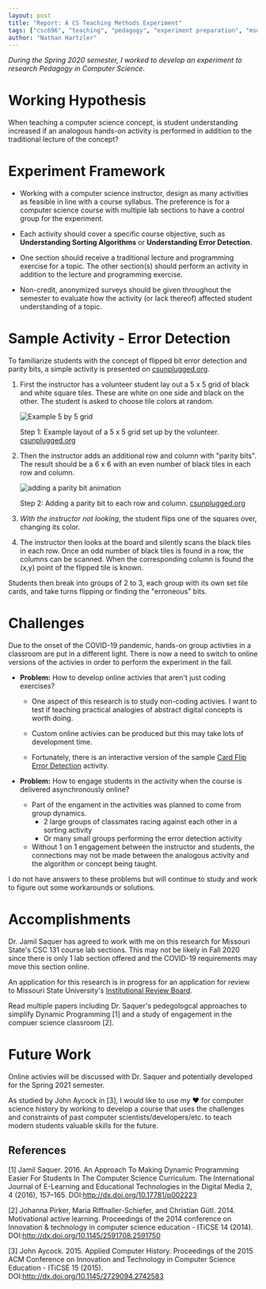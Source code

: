 ```yaml
---
layout: post
title: "Report: A CS Teaching Methods Experiment"
tags: ["csc696", "teaching", "pedagogy", "experiment preparation", "msu"]
author: "Nathan Hartzler"
---
```


*During the Spring 2020 semester, I worked to develop an experiment to research Pedagogy in Computer Science*.

# Working Hypothesis

When teaching a computer science concept, is student understanding increased if an analogous hands-on activity is performed in addition to the traditional lecture of the concept?

# Experiment Framework

- Working with a computer science instructor, design as many activities as feasible in line with a course syllabus. The preference is for a computer science course with multiple lab sections to have a control group for the experiment.

- Each activity should cover a specific course objective, such as **Understanding Sorting Algorithms** or **Understanding Error Detection**.

- One section should receive a traditional lecture and programming exercise for a topic. The other section(s) should perform an activity in addition to the lecture and programming exercise.

- Non-credit, anonymized surveys should be given throughout the semester to evaluate how the activity (or lack thereof) affected student understanding of a topic.

# Sample Activity - Error Detection

To familiarize students with the concept of flipped bit error detection and parity bits, a simple activity is presented on [csunplugged.org](https://csunplugged.org/en/topics/error-detection-and-correction/unit-plan/parity-magic/).

1. First the instructor has a volunteer student lay out a 5 x 5 grid of black and white square tiles. These are white on one side and black on the other. The student is asked to choose tile colors at random.

    ![Example 5 by 5 grid](https://storage.googleapis.com/cs-unplugged.appspot.com/static/img/topics/parity-cards-6x6-grid-step-1.png)

    Step 1: Example layout of a 5 x 5 grid set up by the volunteer. [csunplugged.org](https://csunplugged.org/en/topics/error-detection-and-correction/unit-plan/parity-magic/)

2. Then the instructor adds an additional row and column with "parity bits". The result should be a 6 x 6 with an even number of black tiles in each row and column.

    ![adding a parity bit animation](https://storage.googleapis.com/cs-unplugged.appspot.com/static/img/topics/parity-cards.gif)

    Step 2: Adding a parity bit to each row and column. [csunplugged.org](https://csunplugged.org/en/topics/error-detection-and-correction/unit-plan/parity-magic/)

3. *With the instructor not looking*, the student flips one of the squares over, changing its color.

4. The instructor then looks at the board and silently scans the black tiles in each row. Once an odd number of black tiles is found in a row, the columns can be scanned. When the corresponding column is found the (x,y) point of the flipped tile is known.

Students then break into groups of 2 to 3, each group with its own set tile cards, and take turns flipping or finding the "erroneous" bits.

# Challenges
Due to the onset of the COVID-19 pandemic, hands-on group activties in a classroom are put in a different light. There is now a need to switch to online versions of the activies in order to perform the experiment in the fall.

- **Problem:** How to develop online activies that aren't just coding exercises?
    - One aspect of this research is to study non-coding activies. I want to test if teaching practical analogies of abstract digital concepts is worth doing.
    
    - Custom online activies can be produced but this may take lots of development time.
    
    - Fortunately, there is an interactive version of the sample [Card Flip Error Detection](https://csfieldguide.org.nz/en/interactives/parity/) activity.

- **Problem:** How to engage students in the activity when the course is delivered asynchronously online?
    - Part of the engament in the activities was planned to come from group dynamics. 
        - 2 large groups of classmates racing against each other in a sorting activity
        - Or many small groups performing the error detection activity
    - Without 1 on 1 engagement between the instructor and students, the connections may not be made between the analogous activity and the algorithm or concept being taught.

I do not have answers to these problems but will continue to study and work to figure out some workarounds or solutions.

# Accomplishments

Dr. Jamil Saquer has agreed to work with me on this research for Missouri State's CSC 131 course lab sections. This may not be likely in Fall 2020 since there is only 1 lab section offered and the COVID-19 requirements may move this section online.

An application for this research is in progress for an application for review to Missouri State University's [Institutional Review Board](https://ora.missouristate.edu/IRB.htm).

Read multiple papers including Dr. Saquer's pedegologcal approaches to simplify Dynamic Programming [1] and a study of engagement in the compuer science classroom [2].

# Future Work
Online activies will be discussed with Dr. Saquer and potentially developed for the Spring 2021 semester.

As studied by John Aycock in [3], I would like to use my ❤️ for computer science history by working to develop a course that uses the challenges and constraints of past computer scientists/developers/etc. to teach modern students valuable skills for the future.  

## References
[1] Jamil Saquer. 2016. An Approach To Making Dynamic Programming Easier For Students In The Computer Science Curriculum. The International Journal of E-Learning and Educational Technologies in the Digital Media 2, 4 (2016), 157–165. DOI:http://dx.doi.org/10.17781/p002223

[2] Johanna Pirker, Maria Riffnaller-Schiefer, and Christian Gütl. 2014. Motivational active learning. Proceedings of the 2014 conference on Innovation & technology in computer science education - ITiCSE 14 (2014). DOI:http://dx.doi.org/10.1145/2591708.2591750

[3] John Aycock. 2015. Applied Computer History. Proceedings of the 2015 ACM Conference on Innovation and Technology in Computer Science Education - ITiCSE 15 (2015). DOI:http://dx.doi.org/10.1145/2729094.2742583
